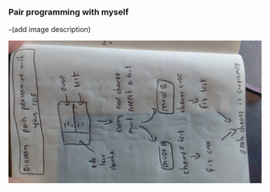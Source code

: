### Pair programming with myself

-(add image description)

![](images/Pair-programming-with-myself.jpg)
